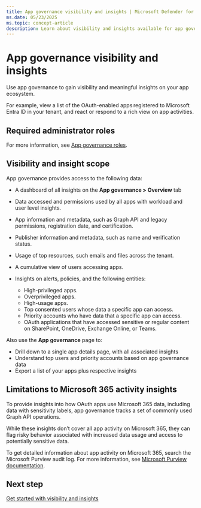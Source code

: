 ```yaml
---
title: App governance visibility and insights | Microsoft Defender for Cloud Apps
ms.date: 05/23/2025
ms.topic: concept-article
description: Learn about visibility and insights available for app governance with Microsoft Defender for Cloud Apps in Microsoft Defender XDR.
---
```


# App governance visibility and insights

Use app governance to gain visibility and meaningful insights on your app ecosystem.

For example, view a list of the OAuth-enabled apps registered to Microsoft Entra ID in your tenant, and react or respond to a rich view on app activities.

## Required administrator roles

For more information, see [App governance roles](app-governance-get-started.md#roles).

## Visibility and insight scope

App governance provides access to the following data:

- A dashboard of all insights on the **App governance > Overview** tab

- Data accessed and permissions used by all apps with workload and user level insights.

- App information and metadata, such as Graph API and legacy permissions, registration date, and certification.

- Publisher information and metadata, such as name and verification status.

- Usage of top resources, such emails and files across the tenant.

- A cumulative view of users accessing apps.

- Insights on alerts, policies, and the following entities:

  - High-privileged apps.
  - Overprivileged apps.
  - High-usage apps.
  - Top consented users whose data a specific app can access.
  - Priority accounts who have data that a specific app can access.
  - OAuth applications that have accessed sensitive or regular content on SharePoint, OneDrive, Exchange Online, or Teams.

Also use the **App governance** page to:

- Drill down to a single app details page, with all associated insights
- Understand top users and priority accounts based on app governance data
- Export a list of your apps plus respective insights

## Limitations to Microsoft 365 activity insights

To provide insights into how OAuth apps use Microsoft 365 data, including data with sensitivity labels, app governance tracks a set of commonly used Graph API operations. 

While these insights don’t cover all app activity on Microsoft 365, they can flag risky behavior associated with increased data usage and access to potentially sensitive data.

To get detailed information about app activity on Microsoft 365, search the Microsoft Purview audit log. For more information, see [Microsoft Purview documentation](/microsoft-365/compliance/audit-log-search).

## Next step

[Get started with visibility and insights](app-governance-visibility-insights-get-started.md)

